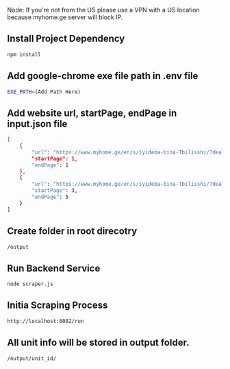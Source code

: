 Node: If you're not from the US please use a VPN with a US location because myhome.ge server will block IP.

Install Project Dependency
-------

```bash
npm install
```

Add google-chrome exe file path  in .env file
-------

```bash
EXE_PATH=(Add Path Here)
```

Add website url, startPage, endPage in input.json file
-------

```bash
[
    {
        "url": "https://www.myhome.ge/en/s/iyideba-bina-Tbilisshi/?deal_types=1&real_estate_types=1&cities=1&currency_id=1&CardView=2&urbans=47&districts=4&page=1",
        "startPage": 1,
        "endPage": 1
    },
    {
        "url": "https://www.myhome.ge/en/s/iyideba-bina-Tbilisshi/?deal_types=1&real_estate_types=1&cities=1&currency_id=1&CardView=2&urbans=47&districts=4&page=1",
        "startPage": 3,
        "endPage": 5
    }
]
```

Create folder in root direcotry
-------

```bash
/output
```

Run Backend Service
-------

```bash
node scraper.js
```

Initia Scraping Process
-------

```bash
http://localhost:8082/run
```




All unit info will be stored in output folder.
-------

```bash
/output/unit_id/
```
